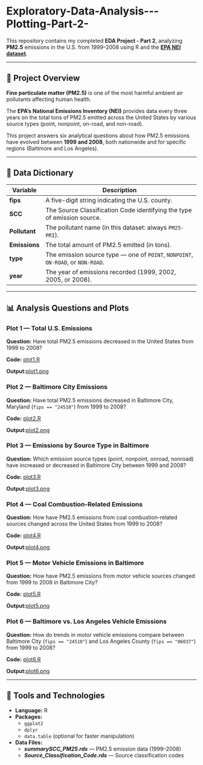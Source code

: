 # Exploratory-Data-Analysis---Plotting-Part-2-
This repository contains my completed **EDA Project - Part 2**, analyzing **PM2.5** emissions in the U.S. from 1999–2008 using R and the [**EPA NEI dataset**](https://d396qusza40orc.cloudfront.net/exdata%2Fdata%2FNEI_data.zip).

---

## 🧭 Project Overview

**Fine particulate matter (PM2.5)** is one of the most harmful ambient air pollutants affecting human health.

The **EPA’s National Emissions Inventory (NEI)** provides data every three years on the total tons of PM2.5 emitted across the United States by various source types (point, nonpoint, on-road, and non-road).

This project answers six analytical questions about how PM2.5 emissions have evolved between **1999 and 2008**, both nationwide and for specific regions (Baltimore and Los Angeles).

---

## 🧾 Data Dictionary

| Variable | Description |
| --- | --- |
| **fips** | A five-digit string indicating the U.S. county. |
| **SCC** | The Source Classification Code identifying the type of emission source. |
| **Pollutant** | The pollutant name (in this dataset: always `PM25-PRI`). |
| **Emissions** | The total amount of PM2.5 emitted (in tons). |
| **type** | The emission source type — one of `POINT`, `NONPOINT`, `ON-ROAD`, or `NON-ROAD`. |
| **year** | The year of emissions recorded (1999, 2002, 2005, or 2008). |

---

## 📊 Analysis Questions and Plots

### **Plot 1 — Total U.S. Emissions**

**Question:** Have total PM2.5 emissions decreased in the United States from 1999 to 2008?

**Code:** [plot1.R](https://github.com/Karyapos/Exploratory_Data_Analysis_Plotting_Part2/blob/main/plot1.R)

**Output:**[plot1.png](https://github.com/Karyapos/Exploratory_Data_Analysis_Plotting_Part2/blob/main/plot1.png)

### **Plot 2 — Baltimore City Emissions**

**Question:** Have total PM2.5 emissions decreased in Baltimore City, Maryland (`fips == "24510"`) from 1999 to 2008?

**Code:** [plot2.R](https://github.com/Karyapos/Exploratory_Data_Analysis_Plotting_Part2/blob/main/plot2.R)

**Output:**[plot2.png](https://github.com/Karyapos/Exploratory_Data_Analysis_Plotting_Part2/blob/main/plot2.png)

### **Plot 3 — Emissions by Source Type in Baltimore**

**Question:** Which emission source types (point, nonpoint, onroad, nonroad) have increased or decreased in Baltimore City between 1999 and 2008?

**Code:** [plot3.R](https://github.com/Karyapos/Exploratory_Data_Analysis_Plotting_Part2/blob/main/plot3.R)

**Output:**[plot3.png](https://github.com/Karyapos/Exploratory_Data_Analysis_Plotting_Part2/blob/main/plot3.png)

### **Plot 4 — Coal Combustion-Related Emissions**

**Question:** How have PM2.5 emissions from coal combustion-related sources changed across the United States from 1999 to 2008?

**Code:** [plot4.R](https://github.com/Karyapos/Exploratory_Data_Analysis_Plotting_Part2/blob/main/plot4.R)

**Output:**[plot4.png](https://github.com/Karyapos/Exploratory_Data_Analysis_Plotting_Part2/blob/main/plot4.png)

### **Plot 5 — Motor Vehicle Emissions in Baltimore**

**Question:** How have PM2.5 emissions from motor vehicle sources changed from 1999 to 2008 in Baltimore City?

**Code:** [plot5.R](https://github.com/Karyapos/Exploratory_Data_Analysis_Plotting_Part2/blob/main/plot5.R)

**Output:**[plot5.png](https://github.com/Karyapos/Exploratory_Data_Analysis_Plotting_Part2/blob/main/plot5.png)

### **Plot 6 — Baltimore vs. Los Angeles Vehicle Emissions**

**Question:** How do trends in motor vehicle emissions compare between Baltimore City (`fips == "24510"`) and Los Angeles County (`fips == "06037"`) from 1999 to 2008?

**Code:** [plot6.R](https://github.com/Karyapos/Exploratory_Data_Analysis_Plotting_Part2/blob/main/plot6.R)

**Output:**[plot6.png](https://github.com/Karyapos/Exploratory_Data_Analysis_Plotting_Part2/blob/main/plot6.png)

---

## 🧰 Tools and Technologies

- **Language:** R
- **Packages:**
    - `ggplot2`
    - `dplyr`
    - `data.table` (optional for faster manipulation)
- **Data Files:**
    - ***summarySCC_PM25.rds*** — PM2.5 emission data (1999–2008)
    - ***Source_Classification_Code.rds*** — Source classification codes
